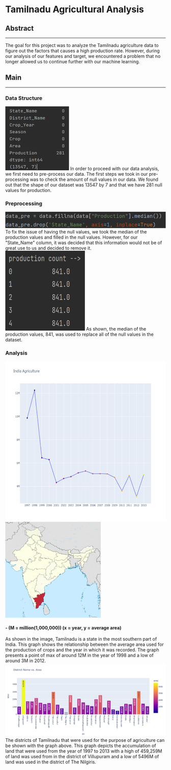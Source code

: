 # Tamilnadu Agricultural Analysis
## Abstract
----------------
The goal for this project was to analyze the Tamilnadu agriculture data to figure out the factors that causes a high production rate. However, during our analysis of our features and target, we encountered a problem that no longer allowed us to continue further with our machine learning. 


## Main
-----------
### Data Structure
<img src="./images/null_amount.PNG" height="200" width="200">
In order to proceed with our data analysis, we first need to pre-process our data. The first steps we took in our pre-processing was to check the amount of null values in our data. We found out that the shape of our dataset was 13547 by 7 and that we have 281 null values for production. 


### Preprocessing 
<img src="./images/pre_processing_code.PNG">
To fix the issue of having the null values, we took the median of the production values and filled in the null values. However, for our "State_Name" column, it was decided that this information would not be of great use to us and decided to remove it. 

<img src="./images/fill_null.PNG" height="250" width="250">
As shown, the median of the production values, 841, was used to replace all of the null values in the dataset. 


### Analysis
<img src="./images/area_year.png" height="500" width="700"><img src="./images/tamilnadu_image.png" height="300" width="300">
<h4> - (M = million(1,000,000)) (x = year, y = average area)</h4>
As shown in the image, Tamilnadu is a state in the most southern part of India. This graph shows the relationship between the average area used for the production of crops and the year in which it was recorded. The graph presents a point of max of around 12M in the year of 1998 and a low of around 3M in 2012. 

<img src="./images/district_area.png">
The districts of Tamilnadu that were used for the purpose of agriculture can be shown with the graph above. This graph depicts the accumulation of land that were used from the year of 1997 to 2013 with a high of 459,259M of land was used from in the district of Villupuram and a low of 5496M of land was used in the district of The Nilgiris. 

